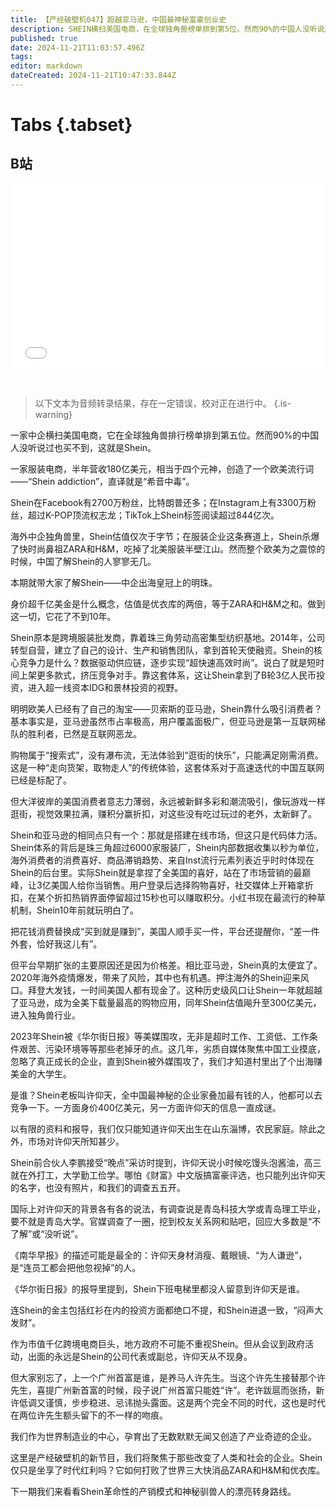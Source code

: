 ```yaml
---
title: 【产经破壁机047】超越亚马逊，中国最神秘富豪创业史
description: SHEIN横扫美国电商，在全球独角兽榜单排到第5位。然而90%的中国人没听说过，也买不到。今天来了解一下中国电商出海第一人、中国最神秘的富豪——SHEIN的创始人许仰天。【产经破壁机047】
published: true
date: 2024-11-21T11:03:57.496Z
tags: 
editor: markdown
dateCreated: 2024-11-21T10:47:33.844Z
---
```


# Tabs {.tabset}

## B站

<div style="position: relative; padding: 30% 45%;">
<iframe style="position: absolute; width: 100%; height: 100%; left: 0; top: 0;" src="//player.bilibili.com/player.html?&bvid=BV1qGUQYiELh&page=1&as_wide=1&high_quality=1&danmaku=1&autoplay=0" scrolling="no" border="0" frameborder="no" framespacing="0" allowfullscreen="true"></iframe>
</div>


#

> 以下文本为音频转录结果，存在一定错误，校对正在进行中。
{.is-warning}

一家中企横扫美国电商，它在全球独角兽排行榜单排到第五位。然而90%的中国人没听说过也买不到，这就是Shein。

一家服装电商，半年营收180亿美元，相当于四个元神，创造了一个欧美流行词——“Shein addiction”，直译就是“希音中毒”。

Shein在Facebook有2700万粉丝，比特朗普还多；在Instagram上有3300万粉丝，超过K-POP顶流权志龙；TikTok上Shein标签阅读超过844亿次。

海外中企独角兽里，Shein估值仅次于字节；在服装企业这条赛道上，Shein杀爆了快时尚鼻祖ZARA和H&M，吃掉了北美服装半壁江山。然而整个欧美为之震惊的时候，中国了解Shein的人寥寥无几。

本期就带大家了解Shein——中企出海皇冠上的明珠。

身价超千亿美金是什么概念，估值是优衣库的两倍，等于ZARA和H&M之和。做到这一切，它花了不到10年。

Shein原本是跨境服装批发商，靠着珠三角劳动高密集型纺织基地。2014年，公司转型自营，建立了自己的设计、生产和销售团队，拿到首轮天使融资。Shein的核心竞争力是什么？数据驱动供应链，逐步实现“超快速高效时尚”。说白了就是短时间上架更多款式，挤压竞争对手。靠这套体系，这让Shein拿到了B轮3亿人民币投资，进入超一线资本IDG和景林投资的视野。

明明欧美人已经有了自己的淘宝——贝索斯的亚马逊，Shein靠什么吸引消费者？基本事实是，亚马逊虽然市占率极高，用户覆盖面极广，但亚马逊是第一互联网梯队的胜利者，已然是互联网恶龙。

购物属于“搜索式”，没有瀑布流，无法体验到“逛街的快乐”，只能满足刚需消费。这是一种“走向货架，取物走人”的传统体验，这套体系对于高速迭代的中国互联网已经是标配了。

但大洋彼岸的美国消费者意志力薄弱，永远被新鲜多彩和潮流吸引，像玩游戏一样逛街，视觉效果拉满，赚积分赢折扣，对这些没有吃过玩过的老外，太新鲜了。

Shein和亚马逊的相同点只有一个：那就是搭建在线市场，但这只是代码体力活。Shein体系的背后是珠三角超过6000家服装厂，Shein内部数据收集以秒为单位，海外消费者的消费喜好、商品滞销趋势、来自Inst流行元素列表近乎时时体现在Shein的后台里。实际Shein就是拿捏了全美国的喜好，站在了市场营销的最巅峰，让3亿美国人给你当销售。用户登录后选择购物喜好，社交媒体上开箱拿折扣，在某个折扣热销界面停留超过15秒也可以赚取积分。小红书现在最流行的种草机制，Shein10年前就玩明白了。

把花钱消费替换成“买到就是赚到”，美国人顺手买一件，平台还提醒你，“差一件外套，恰好我这儿有”。

但平台早期扩张的主要原因还是因为价格差。相比亚马逊，Shein真的太便宜了。2020年海外疫情爆发，带来了风险，其中也有机遇。押注海外的Shein迎来风口。拜登大发钱，一时间美国人都有现金了。这种历史级风口让Shein一年就超越了亚马逊，成为全美下载量最高的购物应用，同年Shein估值飚升至300亿美元，进入独角兽行业。

2023年Shein被《华尔街日报》等美媒围攻，无非是超时工作、工资低、工作条件艰苦、污染环境等等那些老掉牙的点。这几年，劣质自媒体聚焦中国工业摸底，忽略了真正成长的企业，直到Shein被外媒围攻了，我们才知道村里出了个出海赚美金的大学生。

是谁？Shein老板叫许仰天，全中国最神秘的企业家叠加最有钱的人，他都可以去竞争一下。一方面身价400亿美元，另一方面许仰天的信息一直成谜。

以有限的资料和报导，我们仅只能知道许仰天出生在山东淄博，农民家庭。除此之外，市场对许仰天所知甚少。

Shein前合伙人李鹏接受“晚点”采访时提到，许仰天说小时候吃馒头泡酱油，高三就在外打工，大学勤工俭学。哪怕《财富》中文版搞富豪评选，也只能列出许仰天的名字，也没有照片，和我们的调查五五开。

国际上对许仰天的背景各有各的说法，有调查说是青岛科技大学或青岛理工毕业，要不就是青岛大学。官媒调查了一圈，挖到校友关系网和贴吧，回应大多数是“不了解”或“没听说”。

《南华早报》的描述可能是最全的：许仰天身材消瘦、戴眼镜、“为人谦逊”，是“连员工都会把他忽视掉”的人。

《华尔街日报》的报导里提到，Shein下班电梯里都没人留意到许仰天是谁。

连Shein的金主包括红衫在内的投资方面都绝口不提，和Shein进退一致，“闷声大发财”。

作为市值千亿跨境电商巨头，地方政府不可能不重视Shein。但从会议到政府活动，出面的永远是Shein的公司代表或副总，许仰天从不现身。

但大家别忘了，上一个广州首富是谁，是养马人许先生。当这个许先生接替那个许先生，喜提广州新首富的时候，段子说广州首富只能姓“许”。老许跋扈而张扬，新许低调又谨慎，步步稳进、忌讳抛头露面。这是两个完全不同的时代，这也是时代在两位许先生额头留下的不一样的吻痕。

我们作为世界制造业的中心，孕育出了无数默默无闻又创造了产业奇迹的企业。

这里是产经破壁机的新节目，我们将聚焦于那些改变了人类和社会的企业。Shein仅只是坐享了时代红利吗？它如何打败了世界三大快消品ZARA和H&M和优衣库。

下一期我们来看看Shein革命性的产销模式和神秘驯兽人的漂亮转身路线。
